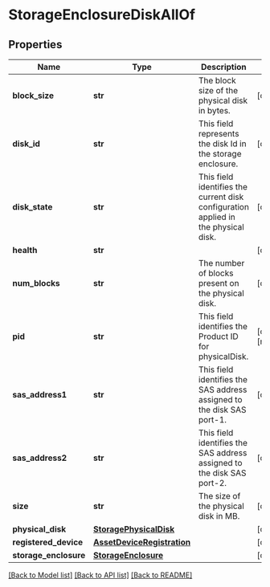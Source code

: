 # StorageEnclosureDiskAllOf

## Properties
Name | Type | Description | Notes
------------ | ------------- | ------------- | -------------
**block_size** | **str** | The block size of the physical disk in bytes.   | [optional] 
**disk_id** | **str** | This field represents the disk Id in the storage enclosure.   | [optional] 
**disk_state** | **str** | This field identifies the current disk configuration applied in the physical disk.   | [optional] 
**health** | **str** |  | [optional] 
**num_blocks** | **str** | The number of blocks present on the physical disk.   | [optional] 
**pid** | **str** | This field identifies the Product ID for physicalDisk.   | [optional] [readonly] 
**sas_address1** | **str** | This field identifies the SAS address assigned to the disk SAS port-1.   | [optional] 
**sas_address2** | **str** | This field identifies the SAS address assigned to the disk SAS port-2.   | [optional] 
**size** | **str** | The size of the physical disk in MB.    | [optional] 
**physical_disk** | [**StoragePhysicalDisk**](.md) |  | [optional] 
**registered_device** | [**AssetDeviceRegistration**](.md) |  | [optional] 
**storage_enclosure** | [**StorageEnclosure**](.md) |  | [optional] 

[[Back to Model list]](../README.md#documentation-for-models) [[Back to API list]](../README.md#documentation-for-api-endpoints) [[Back to README]](../README.md)


